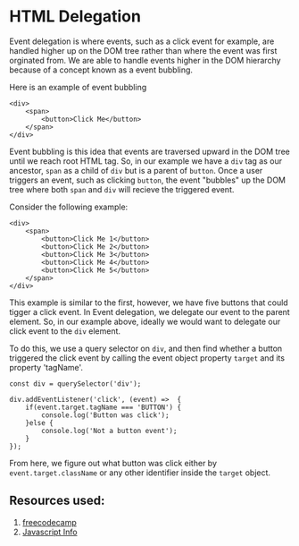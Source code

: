 # HTML Delegation

Event delegation is where events, such as a click event for example, are handled higher up on the DOM tree rather than where the event was first orginated from. We are able to handle events higher in the DOM hierarchy because of a concept known as a event bubbling.

Here is an example of event bubbling

```
<div>
    <span>
        <button>Click Me</button>
    </span>
</div>
```

Event bubbling is this idea that events are traversed upward in the DOM tree until we reach root HTML tag. So, in our example we have a `div` tag as our ancestor, `span` as a child of `div` but is a parent of `button`. Once a user triggers an event, such as clicking `button`, the event "bubbles" up the DOM tree where both `span` and `div` will recieve the triggered event.

Consider the following example:

```
<div>
    <span>
        <button>Click Me 1</button>
        <button>Click Me 2</button>
        <button>Click Me 3</button>
        <button>Click Me 4</button>
        <button>Click Me 5</button>
    </span>
</div>
```

This example is similar to the first, however, we have five buttons that could tigger a click event. In Event delegation, we delegate our event to the parent element. So, in our example above, ideally we would want to delegate our click event to the `div` element.

To do this, we use a query selector on `div`, and then find whether a button triggered the click event by calling the event object property `target` and its property 'tagName'.

```
const div = querySelector('div');

div.addEventListener('click', (event) =>  {
    if(event.target.tagName === 'BUTTON') {
        console.log('Button was click');
    }else {
        console.log('Not a button event');
    }
});
```

From here, we figure out what button was click either by `event.target.className` or any other identifier inside the `target` object.

## Resources used:

1. [freecodecamp](https://www.freecodecamp.org/news/event-delegation-javascript/)
2. [Javascript Info](https://javascript.info/event-delegation)
